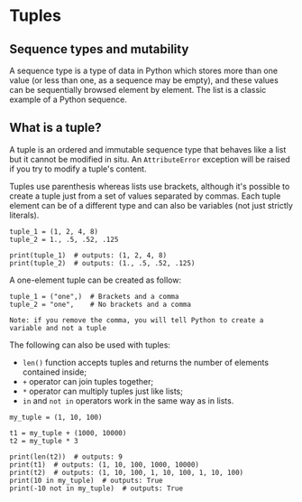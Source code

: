 # Tuples

## Sequence types and mutability

A sequence type is a type of data in Python which stores more than one value (or less than one, as a sequence may be empty), and these values can be sequentially browsed element by element. The list is a classic example of a Python sequence.

## What is a tuple?

A tuple is an ordered and immutable sequence type that behaves like a list but it cannot be modified in situ. An `AttributeError` exception will be raised if you try to modify a tuple's content.

Tuples use parenthesis whereas lists use brackets, although it's possible to create a tuple just from a set of values separated by commas. Each tuple element can be of a different type and can also be variables (not just strictly literals).

```
tuple_1 = (1, 2, 4, 8)
tuple_2 = 1., .5, .52, .125

print(tuple_1)  # outputs: (1, 2, 4, 8)
print(tuple_2)  # outputs: (1., .5, .52, .125)
```
A one-element tuple can be created as follow:
```
tuple_1 = ("one",)  # Brackets and a comma
tuple_2 = "one",    # No brackets and a comma

Note: if you remove the comma, you will tell Python to create a variable and not a tuple
```

The following can also be used with tuples:
* `len()` function accepts tuples and returns the number of elements contained inside;
* `+` operator can join tuples together;
* `*` operator can multiply tuples just like lists;
* `in` and `not in` operators work in the same way as in lists.

```
my_tuple = (1, 10, 100)

t1 = my_tuple + (1000, 10000)
t2 = my_tuple * 3

print(len(t2))  # outputs: 9
print(t1)  # outputs: (1, 10, 100, 1000, 10000)
print(t2)  # outputs: (1, 10, 100, 1, 10, 100, 1, 10, 100)
print(10 in my_tuple)  # outputs: True
print(-10 not in my_tuple)  # outputs: True
```
